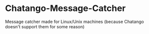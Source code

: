 # Chatango-Message-Catcher
Message catcher made for Linux/Unix machines (because Chatango doesn't support them for some reason)
